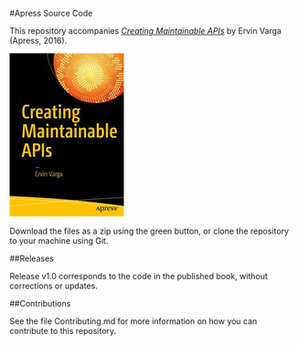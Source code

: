#Apress Source Code

This repository accompanies [*Creating Maintainable APIs*](http://www.apress.com/9781484221952) by Ervin Varga (Apress, 2016).

![Cover image](9781484221952.jpg)

Download the files as a zip using the green button, or clone the repository to your machine using Git.

##Releases

Release v1.0 corresponds to the code in the published book, without corrections or updates.

##Contributions

See the file Contributing.md for more information on how you can contribute to this repository.
